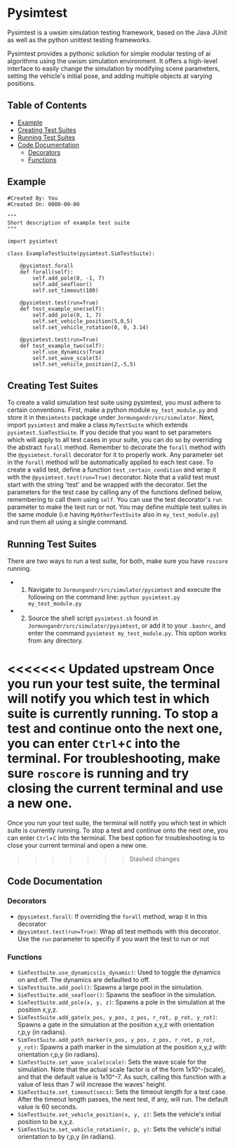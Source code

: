 # Pysimtest
Pysimtest is a uwsim simulation testing framework, based on the Java JUnit as well as the python unittest testing frameworks.

Pysimtest provides a pythonic solution for simple modular testing of ai algorithms using the uwism simulation environment. It offers a high-level interface to easily change the simulation by modifying scene parameters, setting the vehicle's initial pose, and adding multiple objects at varying positions.

## Table of Contents
- [Example](#example)
- [Creating Test Suites](#creating-test-suites)
- [Running Test Suites](#running-test-suites)
- [Code Documentation](#code-documentation)
  - [Decorators](#decorators)
  - [Functions](#functions)


## Example
```
#Created By: You
#Created On: 0000-00-00

"""
Short description of example test suite
"""

import pysimtest

class ExampleTestSuite(pysimtest.SimTestSuite):

    @pysimtest.forall
    def forall(self):
        self.add_pole(0, -1, 7)
        self.add_seafloor()
        self.set_timeout(180)

    @pysimtest.test(run=True)
    def test_example_one(self):
        self.add_pole(0, 1, 7)
        self.set_vehicle_position(5,0,5)
        self.set_vehicle_rotation(0, 0, 3.14)

    @pysimtest.test(run=True)
    def test_example_two(self):
        self.use_dynamics(True)
        self.set_wave_scale(5)
        self.set_vehicle_position(2,-5,5)

```

## Creating Test Suites
To create a valid simulation test suite using pysimtest, you must adhere to certain conventions. First, make a python module `my_test_module.py` and store it in the`simtests` package under `Jormungandr/src/simulator`. Next, import `pysimtest` and make a class `MyTestSuite` which extends `pysimtest.SimTestSuite`.  If you decide that you want to set parameters which will apply to all test cases in your suite, you can do so by overriding the abstract `forall` method. Remember to decorate the `forall` method with the `@pysimtest.forall` decorator for it to properly work.  Any parameter set in the `forall` method will be automatically applied to each test case.  To create a valid test, define a function `test_certain_condition` and wrap it with the `@pysimtest.test(run=True)` decorator. Note that a valid test must start with the string 'test' and be wrapped with the decorator.  Set the parameters for the test case by calling any of the functions defined below, remembering to call them using `self`. You can use the test decorator's `run` parameter to make the test run or not. You may define multiple test suites in the same module (i.e having `MyOtherTestSuite` also in `my_test_module.py`) and run them all using a single command.

## Running Test Suites
There are two ways to run a test suite, for both, make sure you have `roscore` running.
- 1.  Navigate to `Jormungandr/src/simulator/pysimtest` and execute the following on the command line: `python pysimtest.py my_test_module.py`
- 2. Source the shell script `pysimtest.sh` found in `Jormungandr/src/simulator/pysimtest`, or add it to your `.bashrc`, and enter the command `pysimtest my_test_module.py`. This option works from any directory.

<<<<<<< Updated upstream
Once you run your test suite, the terminal will notify you which test in which suite is currently running. To stop a test and continue onto the next one, you can enter `Ctrl`+`C` into the terminal. For troubleshooting, make sure `roscore` is running and try closing the current terminal and use a new one.
=======
Once you run your test suite, the terminal will notify you which test in which suite is currently running. To stop a test and continue onto the next one, you can enter `Ctrl`+`C` into the terminal. The best option for troubleshooting is to close your current terminal and open a new one.
>>>>>>> Stashed changes

## Code Documentation

### Decorators
- `@pysimtest.forall`: If overriding the `forall` method, wrap it in this decorator
- `@pysimtest.test(run=True)`: Wrap all test methods with this decorator. Use the `run` parameter to specifiy if you want the test to run or not

### Functions
- `SimTestSuite.use_dynamics(is_dynamic)`: Used to toggle the dynamics on and off. The dynamics are defaulted to off.
- `SimTestSuite.add_pool()`: Spawns a large pool in the simulation.
- `SimTestSuite.add_seafloor()`: Spawns the seafloor in the simulation.
- `SimTestSuite.add_pole(x, y, z)`: Spawns a pole in the simulation at the position x,y,z.
- `SimTestSuite.add_gate(x_pos, y_pos, z_pos, r_rot, p_rot, y_rot)`: Spawns a gate in the simulation at the position x,y,z with orientation r,p,y (in radians).
- `SimTestSuite.add_path_marker(x_pos, y_pos, z_pos, r_rot, p_rot, y_rot)`: Spawns a path marker in the simulation at the position x,y,z with orientation r,p,y (in radians).
- `SimTestSuite.set_wave_scale(scale)`: Sets the wave scale for the simulation. Note that the actual scale factor is of the form 1x10^-(scale), and that the default value is 1x10^-7. As such, calling this function with a value of less than 7 will increase the waves' height.
- `SimTestSuite.set_timeout(secs)`: Sets the timeout length for a test case.  After the timeout length passes, the next test, if any, will run. The default value is 60 seconds.
- `SimTestSuite.set_vehicle_position(x, y, z)`: Sets the vehicle's initial position to be x,y,z.
- `SimTestSuite.set_vehicle_rotation(r, p, y)`: Sets the vehicle's initial orientation to by r,p,y (in radians).

